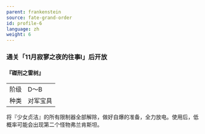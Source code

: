 ```yaml
---
parent: frankenstein
source: fate-grand-order
id: profile-6
language: zh
weight: 6
---
```


### 通关「11月寂寥之夜的往事I」后开放

#### 『磔刑之雷树』

<table>
  <tr><td>阶级</td><td>D～B</td></tr>
  <tr><td>种类</td><td>对军宝具</td></tr>
</table>

将『少女贞洁』的所有限制器全部解除，做好自爆的准备，全力放电。使用后，低概率可能会出现第二个怪物弗兰肯斯坦。
